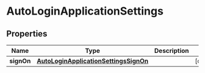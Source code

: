 

# AutoLoginApplicationSettings


## Properties

| Name | Type | Description | Notes |
|------------ | ------------- | ------------- | -------------|
|**signOn** | [**AutoLoginApplicationSettingsSignOn**](AutoLoginApplicationSettingsSignOn.md) |  |  [optional] |




